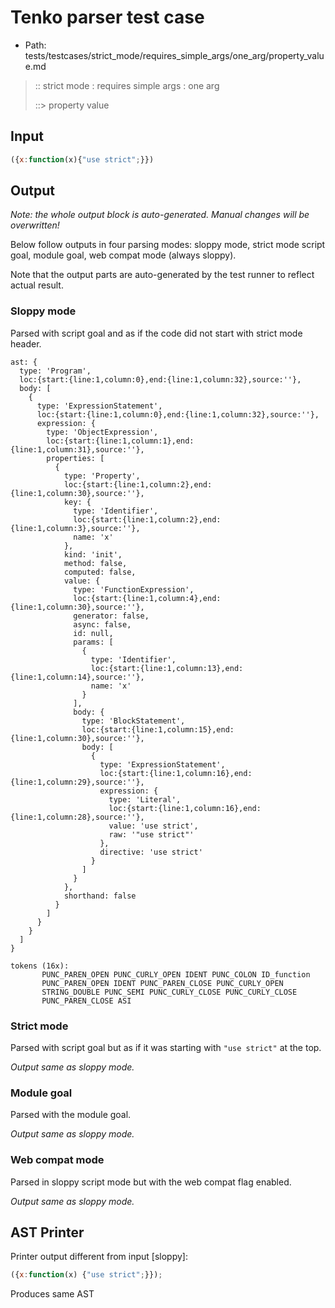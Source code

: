 # Tenko parser test case

- Path: tests/testcases/strict_mode/requires_simple_args/one_arg/property_value.md

> :: strict mode : requires simple args : one arg
>
> ::> property value

## Input

`````js
({x:function(x){"use strict";}})
`````

## Output

_Note: the whole output block is auto-generated. Manual changes will be overwritten!_

Below follow outputs in four parsing modes: sloppy mode, strict mode script goal, module goal, web compat mode (always sloppy).

Note that the output parts are auto-generated by the test runner to reflect actual result.

### Sloppy mode

Parsed with script goal and as if the code did not start with strict mode header.

`````
ast: {
  type: 'Program',
  loc:{start:{line:1,column:0},end:{line:1,column:32},source:''},
  body: [
    {
      type: 'ExpressionStatement',
      loc:{start:{line:1,column:0},end:{line:1,column:32},source:''},
      expression: {
        type: 'ObjectExpression',
        loc:{start:{line:1,column:1},end:{line:1,column:31},source:''},
        properties: [
          {
            type: 'Property',
            loc:{start:{line:1,column:2},end:{line:1,column:30},source:''},
            key: {
              type: 'Identifier',
              loc:{start:{line:1,column:2},end:{line:1,column:3},source:''},
              name: 'x'
            },
            kind: 'init',
            method: false,
            computed: false,
            value: {
              type: 'FunctionExpression',
              loc:{start:{line:1,column:4},end:{line:1,column:30},source:''},
              generator: false,
              async: false,
              id: null,
              params: [
                {
                  type: 'Identifier',
                  loc:{start:{line:1,column:13},end:{line:1,column:14},source:''},
                  name: 'x'
                }
              ],
              body: {
                type: 'BlockStatement',
                loc:{start:{line:1,column:15},end:{line:1,column:30},source:''},
                body: [
                  {
                    type: 'ExpressionStatement',
                    loc:{start:{line:1,column:16},end:{line:1,column:29},source:''},
                    expression: {
                      type: 'Literal',
                      loc:{start:{line:1,column:16},end:{line:1,column:28},source:''},
                      value: 'use strict',
                      raw: '"use strict"'
                    },
                    directive: 'use strict'
                  }
                ]
              }
            },
            shorthand: false
          }
        ]
      }
    }
  ]
}

tokens (16x):
       PUNC_PAREN_OPEN PUNC_CURLY_OPEN IDENT PUNC_COLON ID_function
       PUNC_PAREN_OPEN IDENT PUNC_PAREN_CLOSE PUNC_CURLY_OPEN
       STRING_DOUBLE PUNC_SEMI PUNC_CURLY_CLOSE PUNC_CURLY_CLOSE
       PUNC_PAREN_CLOSE ASI
`````

### Strict mode

Parsed with script goal but as if it was starting with `"use strict"` at the top.

_Output same as sloppy mode._

### Module goal

Parsed with the module goal.

_Output same as sloppy mode._

### Web compat mode

Parsed in sloppy script mode but with the web compat flag enabled.

_Output same as sloppy mode._

## AST Printer

Printer output different from input [sloppy]:

````js
({x:function(x) {"use strict";}});
````

Produces same AST
